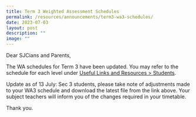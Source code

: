```yaml
---
title: Term 3 Weighted Assessment Schedules
permalink: /resources/announcements/term3-wa3-schedules/
date: 2023-07-03
layout: post
description: ""
image: ""
---
```

Dear SJCians and Parents,

The WA schedules for Term 3 have been updated. You may refer to the schedule for each level under [Useful Links and Resources > Students](https://www.chijstjosephsconvent.moe.edu.sg/useful-links/students/).

Update as of 13 July:
Sec 3 students, please take note of adjustments made to your WA3 schedule and download the latest file from the link above. Your subject teachers will inform you of the changes required in your timetable. 


Thank you.